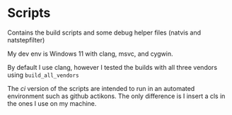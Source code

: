 # Scripts

Contains the build scripts and some debug helper files (natvis and natstepfilter)

My dev env is Windows 11 with clang, msvc, and cygwin.

By default I use clang, however I tested the builds with all three vendors using `build_all_vendors`

The *ci* version of the scripts are intended to run in an automated environment such as github actikons.
The only difference is I insert a cls in the ones I use on my machine.
